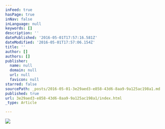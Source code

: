 ```yaml
---
inFeed: true
hasPage: true
inNav: false
inLanguage: null
keywords: []
description: ''
datePublished: '2016-05-01T17:57:16.581Z'
dateModified: '2016-05-01T17:57:06.154Z'
title: ''
author: []
authors: []
publisher:
  name: null
  domain: null
  url: null
  favicon: null
starred: false
sourcePath: _posts/2016-05-01-3e29aed3-e858-43d6-8aa9-9a125ac198a1.md
published: true
url: 3e29aed3-e858-43d6-8aa9-9a125ac198a1/index.html
_type: Article

---
```

![](https://the-grid-user-content.s3-us-west-2.amazonaws.com/869f547c-7490-4055-9a37-653dadb89521.png)